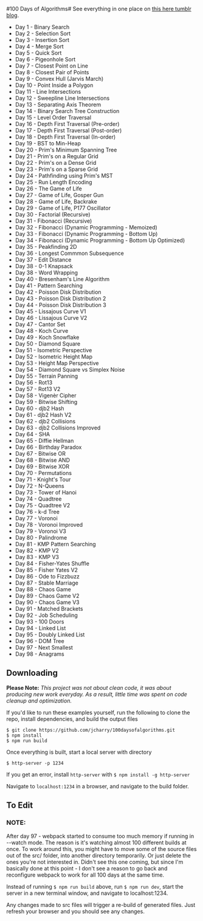 #100 Days of Algorithms#
See everything in one place on [this here tumblr blog](https://100daysofalgorithms.tumblr.com/).

- Day 1 - Binary Search
- Day 2 - Selection Sort
- Day 3 - Insertion Sort
- Day 4 - Merge Sort
- Day 5 - Quick Sort
- Day 6 - Pigeonhole Sort
- Day 7 - Closest Point on Line
- Day 8 - Closest Pair of Points
- Day 9 - Convex Hull (Jarvis March)
- Day 10 - Point Inside a Polygon
- Day 11 - Line Intersections
- Day 12 - Sweepline Line Intersections
- Day 13 - Separating Axis Theorem
- Day 14 - Binary Search Tree Construction
- Day 15 - Level Order Traversal
- Day 16 - Depth First Traversal (Pre-order)
- Day 17 - Depth First Traversal (Post-order)
- Day 18 - Depth First Traversal (In-order)
- Day 19 - BST to Min-Heap
- Day 20 - Prim's Minimum Spanning Tree
- Day 21 - Prim's on a Regular Grid
- Day 22 - Prim's on a Dense Grid
- Day 23 - Prim's on a Sparse Grid
- Day 24 - Pathfinding using Prim's MST
- Day 25 - Run Length Encoding
- Day 26 - The Game of Life
- Day 27 - Game of Life, Gosper Gun
- Day 28 - Game of Life, Backrake
- Day 29 - Game of Life, P177 Oscillator
- Day 30 - Factorial (Recursive)
- Day 31 - Fibonacci (Recursive)
- Day 32 - Fibonacci (Dynamic Programming - Memoized)
- Day 33 - Fibonacci (Dynamic Programming - Bottom Up)
- Day 34 - Fibonacci (Dynamic Programming - Bottom Up Optimized)
- Day 35 - Peakfinding 2D
- Day 36 - Longest Commmon Subsequence
- Day 37 - Edit Distance
- Day 38 - 0-1 Knapsack
- Day 38 - Word Wrapping
- Day 40 - Bresenham's Line Algorithm
- Day 41 - Pattern Searching
- Day 42 - Poisson Disk Distribution
- Day 43 - Poisson Disk Distribution 2
- Day 44 - Poisson Disk Distribution 3
- Day 45 - Lissajous Curve V1
- Day 46 - Lissajous Curve V2
- Day 47 - Cantor Set
- Day 48 - Koch Curve
- Day 49 - Koch Snowflake
- Day 50 - Diamond Square
- Day 51 - Isometric Perspective
- Day 52 - Isometric Height Map
- Day 53 - Height Map Perspective
- Day 54 - Diamond Square vs Simplex Noise
- Day 55 - Terrain Panning
- Day 56 - Rot13
- Day 57 - Rot13 V2
- Day 58 - Vigenèr Cipher
- Day 59 - Bitwise Shifting
- Day 60 - djb2 Hash
- Day 61 - djb2 Hash V2
- Day 62 - djb2 Collisions
- Day 63 - djb2 Collisions Improved
- Day 64 - SHA
- Day 65 - Diffie Hellman
- Day 66 - Birthday Paradox
- Day 67 - Bitwise OR
- Day 68 - Bitwise AND
- Day 69 - Bitwise XOR
- Day 70 - Permutations
- Day 71 - Knight's Tour
- Day 72 - N-Queens
- Day 73 - Tower of Hanoi
- Day 74 - Quadtree
- Day 75 - Quadtree V2
- Day 76 - k-d Tree
- Day 77 - Voronoi
- Day 78 - Voronoi Improved
- Day 79 - Voronoi V3
- Day 80 - Palindrome
- Day 81 - KMP Pattern Searching
- Day 82 - KMP V2
- Day 83 - KMP V3
- Day 84 - Fisher-Yates Shuffle
- Day 85 - Fisher Yates V2
- Day 86 - Ode to Fizzbuzz
- Day 87 - Stable Marriage
- Day 88 - Chaos Game
- Day 89 - Chaos Game V2
- Day 90 - Chaos Game V3
- Day 91 - Matched Brackets
- Day 92 - Job Scheduling
- Day 93 - 100 Doors
- Day 94 - Linked List
- Day 95 - Doubly Linked List
- Day 96 - DOM Tree
- Day 97 - Next Smallest
- Day 98 - Anagrams

## Downloading ##
**Please Note:** *This project was not about clean code, it was about producing new
work everyday.  As a result, little time was spent on code cleanup and
optimization.*

If you'd like to run these examples yourself, run the following to clone the
repo, install dependencies, and build the output files
```
$ git clone https://github.com/jcharry/100daysofalgorithms.git
$ npm install
$ npm run build
```
Once everything is built, start a local server with
directory
```
$ http-server -p 1234
```

If you get an error, install `http-server` with
```$ npm install -g http-server```

Navigate to `localhost:1234` in a browser, and navigate to the build folder.

## To Edit ##
### NOTE: ###
After day 97 - webpack started to consume too much memory if running
in --watch mode.  The reason is it's watching almost 100 different builds at
once.  To work around this, you might have to move some of the source files out
of the src/ folder, into another directory temporarily.  Or just delete the
ones you're not interested in.  Didn't see this one coming, but since I'm
basically done at this point - I don't see a reason to go back and reconfigure
webpack to work for all 100 days at the same time.



Instead of running ```$ npm run build``` above, run
```$ npm run dev```, start the server in a new terminal window, and navigate to
localhost:1234.

Any changes made to src files will trigger a re-build of generated files.  Just
refresh your browser and you should see any changes.
